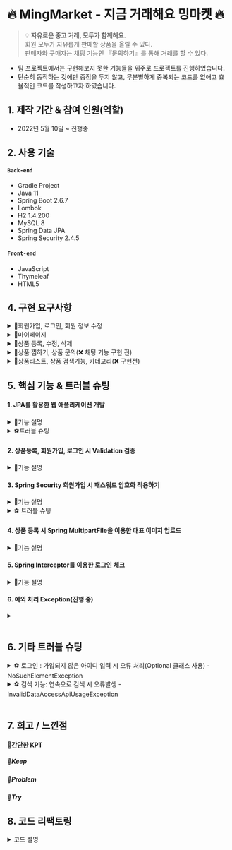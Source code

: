 # 🔥 MingMarket - 지금 거래해요 밍마켓 🔥
>:bulb: **자유로운 중고 거래, 모두가 함께해요.** <br>
> 회원 모두가 자유롭게 판매할 상품을 올릴 수 있다. <br>
> 판매자와 구매자는 채팅 기능인 『문의하기』를 통해 거래를 할 수 있다. <br>

- 팀 프로젝트에서는 구현해보지 못한 기능들을 위주로 프로젝트를 진행하였습니다.
- 단순히 동작하는 것에만 중점을 두지 않고, 무분별하게 중복되는 코드를 없애고 효율적인 코드를 작성하고자 하였습니다.

## 1. 제작 기간 & 참여 인원(역할)
- 2022년 5월 10일 ~ 진행중

## 2. 사용 기술
#### `Back-end`
- Gradle Project
- Java 11
- Spring Boot 2.6.7
- Lombok
- H2 1.4.200
- MySQL 8
- Spring Data JPA
- Spring Security 2.4.5
#### `Front-end`
- JavaScript
- Thymeleaf
- HTML5

## 4. 구현 요구사항

<details>
<summary>📁회원가입, 로그인, 회원 정보 수정</summary>
<div markdown="1">

##### `회원가입`
- 아이디 중복 체크
- 비밀번호 확인 (한 번 더 입력받아서 일치하는지)
- 비밀번호 암호화
- 다음 우편번호 API를 이용한 주소지 입력받기 [➡️Daum 우편번호 서비스 API](https://postcode.map.daum.net/guide)
- 비밀번호 영소문자, 특수문자 포함 10~20자 이하, 비밀번호에 아이디 포함 안 됨, 같은 문자 연속 3번 이상 입력 안 됨

##### `로그인`
- 로그인 시 로그인 상태 유지 (3분 동안 사용하지 않으면 자동 로그아웃)
- 없는 아이디, 비밀번호 입력 시 "아이디 또는 비밀번호가 일치하지 않습니다."
- 소셜(카카오, 구글, 네이버) 로그인 (❌ 구현 전)

##### `회원 정보 수정 (+비밀번호 수정)`
- 마이페이지에서 수정 가능
- 회원 정보, 비밀번호 수정 시 현재 비밀번호 입력받아서 본인이 맞는지 확인
</div>
</details>

<details>
<summary>📁마이페이지</summary>
<div markdown="1">

##### `마이페이지`
- 본인의 정보와 비밀번호를 수정할 수 있다.
- 찜 상품 리스트를 볼 수 있다.
- 자신이 올린 상품 리스트를 볼 수 있다.
- 자신이 올린 상품의 판매 상태를 변경할 수 있다. (거래 완료된 상품이면 거래 완료로 변경) (❌ 구현 전)
- 관심 상품, 내 상품의 대표 이미지 또는 제목 클릭 시 상세 페이지로 이동된다.
- 채팅 목록을 확인할 수 있다.(❌ 구현 전)

</div>
</details>


<details>
<summary>📁상품 등록, 수정, 삭제</summary>
<div markdown="1">

##### `상품 등록, 수정, 삭제`
- 상품 등록 시 대표 이미지, 제목, 상세 설명, 가격, 카테고리를 입력받는다.
- 비회원은 상품을 등록할 수 없다.
- 수정 시 대표 이미지, 제목, 상세 설명, 가격, 카테고리를 변경할 수 있다.
- 등록한 회원은 거래 상태와 무관하게 상품을 삭제할 수 있다.
- 관심 상품에 추가된 상품이 삭제될 경우, 자동으로 삭제된다. (❌ 구현 전)

</div>
</details>

<details>
<summary>📁상품 찜하기, 상품 문의(❌ 채팅 기능 구현 전)</summary>
<div markdown="1">

##### `상품 찜하기`
- 마음에 드는 상품은 찜하기 가능
- 본인이 올린 상품은 찜할 수 없다.
- 찜 취소 가능
- 찜한 상품은 **마이페이지 - 관심 상품**에서 확인할 수 있다.

##### `상품 문의(❌ 구현 전)`
- 상품을 거래하고자 할 때 채팅을 통해서 문의할 수 있다.
- 상품 디테일 페이지에 상품 문의하기 버튼이 있다.
- 로그인 회원만 가능하다. (비회원 사용 불가)
- 본인이 본인에게 문의는 불가능하다.
- 이미 거래가 완료된 상품은 더 이상 문의할 수 없다.

</div>
</details>

<details>
<summary>📁상품리스트, 상품 검색기능, 카테고리(❌ 구현전)</summary>
<div markdown="1">

##### `상품 리스트`
- 메인화면에 상품 리스트가 출력된다. 
- 등록 날짜가 가장 최신순으로 출력된다.

##### `상품 검색 기능, 카테고리 (❌ 구현 전)`
- 원하는 상품 정보를 검색할 수 있다.
- 카테고리는 『패션(여성, 남성, 스포츠, 잡화), 가전/디지털(컴퓨터, 냉장고, 청소기, 세탁기/건조기), 도서(여행, 역사, 예술, 기타), 기타』로 나뉘어있다.

</div>
</details>

## 5. 핵심 기능 & 트러블 슈팅

#### 1. JPA를 활용한 웹 애플리케이션 개발
<details>
<summary>📌기능 설명</summary>
<div markdown="1">
<br>

> 자바 진영의 <b>ORM 기술 표준으로 사용되는 인터페이스의 모음인 JPA를 활용</b>하여 웹 애플리케이션을 개발하였다. <br>
> JPA 인터페이스의 구현체로 <b>Hibervate 프레임 워크</b>를 사용하였다. <br><br>
> 이렇게 JPA를 사용함으로써 INSERT/UPDATE/SELECT <b>쿼리 등을 직접 작성하지 않아도 데이터를 저장</b>할 수 있게 되었다.<br>
> SQL 중심적인 개발이 아닌 Method를 통해서 DB를 조작할 수 있어, 
> 개발자는 객체 모델을 이용해서 비즈니스 로직을 구성하는 데만 집중할 수 있었다. <br>
> 
> 특히 <b>필드 변경이나 필드를 추가하게 될 때 JPA가 자동으로 SQL을 처리해주기 때문에 유지보수가 수월</b>하다. <br>
> 그리고 초반 개발단계에서는 H2 데이터베이스를 사용하였는데,
> 나중에 데이터베이스를 MySQL로 변경하여도 <b>쿼리를 수정하지 않아도 된다는 장점</b>이 있었다  

<br>

##### `1. 도메인 모델 분석 (연관관계 매핑 분석)`
- **회원(Member)** 과 **상품(Product)**
    - 한 명의 회원은 여러 상품을 등록할 수 있다.
    - 상품(Product)이 연관관계 주인으로 다대일 관계를 갖는다.
- **회원(Member)** 과 **관심 상품(WishItem)**
    - 한 명의 회원은 여러 개의 관심 상품을 가질 수 있다.
    - 관심상품(WishItem)이 연관관계 주인으로 다대일 관계를 갖는다.
- **관심 상품(WishItem)** 과 **상품(Product)**
    - 관심 상품은 단 하나의 상품에 해당한다.
    - 관심 상품(WishItem)이 연관관계 주인으로 일대일 관계를 갖는다.
- **상품(Product)** 과 **댓글(Comment)**
    - 하나의 상품에는 여러 댓글을 달 수 있다.
    - 댓글(Comment)과 연관관계 주인으로 다대일 관계를 갖는다.
- **회원(Member)** 과 **댓글(Comment)**
    - 한 명의 회원은 여러 댓글을 달 수 있다.
    - 댓글(Comment)과 연관관계 주인으로 다대일 관계를 갖는다.
- **상품(Product)** 과 **카테고리(Category)**
    - 하나의 상품은 여러개의 카테고리를 가질 수 있다.
      <br><br>
##### `2. 테이블 설계`
<img src="https://blog.kakaocdn.net/dn/VahxL/btrHaoGhKcw/q5jKbGSMBJWhewhLUNohWK/img.png" width="600">

<br>

##### `3. 엔티티 개발`
👉 주요 사용한 어노테이션
- `@Entity`: 해당 클래스가 DB테이블과 1대 1 매칭
- `@Id`: Primary Key를 지정
- `@GeneratedValue`: `AUTO(dafault)` 데이터베이스에 의해 자동으로 생성된 값
- `@Embedded`: 새로운 값 타입을 직접 정의해서 사용 (재사용이 가능함), 값 타입을 사용하는 곳에 표시
- `@Embeddable`: 값 타입을 정의하는 곳에 표시
- `@ManyToOne(fetch = LAZY)`, `@OneToOne(fetch = LAZY)`: 연관 관계 맵핑
  - <img src="https://blog.kakaocdn.net/dn/xW1JV/btrHfmNFlWw/SZdtqTXWq0h5RvEjcBvE80/img.png" width="350">
  - `fetch = LAZY`: 지연 로딩 → 로딩되는 시점에 Lazy 로딩 설정이 되어있는 member 엔티티는 프록시 객체로 가져온다
  - 후에 실제 객체를 사용하는 시점에(member 사용하는 시점에) 초기화가 된다. DB에 쿼리가 나간다. (select 쿼리가 따로 2번 나감)
  - `@ManyToOne`, `@OneToOne`: 기본이 `(fetch = EAGER)` → 즉시로딩 이므로 LAZY로 바꿔준다.
- `@JoinColumn(name = "member_id")`:연관 관계를 맺을 해당 객체의 컬럼 값을 넣어주기
- `@Enumerated(EnumType.STRING)`: 자바의 enum 타입을 매핑할 때 사용
  <br>
  <br>

**※ 엔티티에서 Setter 사용 지양**
> Setter는 호출 시 데이터가 변동된다.
>  <br> Setter를 열어두게 되면 프로젝트가 커지고 복잡해질수록 엔티티가 도대체 왜 어디서 변경되는지 추적하기 점점 힘들어진다.
>  <br> 그래서 엔티티의 데이터를 변경할 때는 아래 코드처럼 Setter 대신 변경 지점이 명확하도록 <b>변경을 위한 비즈니스 메서드를 따로 만들어 제공</b>하였다.
>  <br> 그리고 객체의 일관성을 유지하기 위해 **객체 생성 시점에 값들을 넣어줌**으로써 Setter 사용을 지양할 수 있었다.

- 👇Member Entity

<img src="https://blog.kakaocdn.net/dn/rVKYu/btrHdwXCYQl/qqRCWnwt3GfE7wPjJK1km0/img.png" width="700">

- 👇Product Entity

<img src="https://blog.kakaocdn.net/dn/bH7EHq/btrG9mvqVra/J03WQJAQ6G9341EnzoswS0/img.png" width="700">

- 👇WishItem Entity

<img src="https://blog.kakaocdn.net/dn/bvNtgq/btrHdIpX1iS/6jBB1S1wA5bWQrrRb8zOqK/img.png" width="800">


<br>

> 아래와 같이 기본 생성자 접근자를 `protected`로 변경하면 `new Entity()` 사용을 막을 수 있어 객체의 일관성을 더 유지할 수 있다.
> <br>(`protected`로 설정하는 이유는 JPA 기본 스펙상 기본 생성자가 필요한데 `protected`로 제어하는 것까지 허용되기 때문이다.)
> <br> 롬복을 사용하여 어노테이션 설정을 통해 간단하게 설정하였다.

<img src="https://blog.kakaocdn.net/dn/bN2uFz/btrHevKrk2n/oS7FgdEMk3QBDGR1D947bk/img.png" width="400">

<br>
<br>
<br>

</div>
</details>

<details>
<summary>⚽트러블 슈팅</summary>
<div markdown="1">
<br>
<b>1. JPA - merge()를 이용하여 값 수정 시 수정하지 않는 데이터는 값이 null로 들어가짐</b>
<br><br>

> <구현 요구사항> <br>
> 유저는 상품을 자유롭게 올릴 수 있다. 
> 올린 상품을 수정할 수 있다

👇Controller

<img src="https://blog.kakaocdn.net/dn/bXVNYP/btrHaficUqE/Gt7w6LYKNd9lIkVRXz6Hi0/img.png" width="800">

👇ProductRepository

<img src="https://blog.kakaocdn.net/dn/sT8jW/btrHaYnjoFO/ntVeLB0X0y7xJVCbEzdTjK/img.png" width="500">



👇결과:

<img src="https://blog.kakaocdn.net/dn/UDMag/btrFybu624A/ImJr1Z2w3vKXhZKqz1vhj0/img.png" width="400">


##### 문제 발생
- 수정 시 MEMBER_ID가 계속 null값이 채워진다.
- 게시글 수정 시 게시글 작성자(member_id)는 변경될 일이 없다.
- 그래서 아래 코드 실행 시 member_id = null값이다.

```
 else { // 상품이 존재할 경우 강제로 업데이트(즉, 수정)
    em.merge(product);
}
```

> 병합은 준영속 상태의 엔티티를 다시 영속 상태로 변경할 때 사용한다.  
> merge() 메서드는 준영속 상태의 엔티티를 받아 그 정보로 새로운 영속 상태의 엔티티를 반환한다.

**merge()의 동작 방식**

1.  `merge()`를 실행
2.  파라미터로 넘어온 준영속 엔티티의 식별자 값으로 1차 캐시에서 엔티티를 조회
-   만약 1차 캐시에 엔티티가 없으면 데이터베이스에 엔티티를 조회하고 1차 캐시에 저장.
-   무조건 1번은 db 조회를 하므로 성능에 좋지 않을 수 있다.
3.  조회한 영속 엔티티에 product 엔티티의 값을 채워 넣음
-   이때 product 의 모든 값을 영속 엔티티에 채워 넣기 때문에 **null 값이 들어갈 수도 있는 문제가 생긴다.**
-   이래서 **업데이트 시 merge()보단 변경 감지를 사용하자.**
4.  영속 상태의 객체를 반환

<br>

#### **✨수정된 코드✨**

**변경 감지 사용 (**dirtyChecking)****

👇Service

<img src="https://blog.kakaocdn.net/dn/dMaOMk/btrHdLtKbhK/w1vHzOOH40F3etaQz0cuY1/img.png" width="600">


👇Repository

```
public Product findSingleProduct(Long productId) {
    return em.find(Product.class, productId);
}
```

`entityManager`로 entity를 직접 꺼내, 값을 수정한다.

`@Transactional`으로 인하여 로직이 끝날 때 JPA에서 트랜잭션 commit 시점에 변경 감지(Dirty Checking)한 후 Flush를 한다.
<br>수정 시 입력되지 않은 값은 그대로 유지된다.
<br>
<br>
<br>

</div>
</details>


#### 2. 상품등록, 회원가입, 로그인 시 Validation 검증
<details>
<summary>📌기능 설명</summary>
<div markdown="1">

#### `1. Valid Annotation을 이용한 Validation 체크`
✔️Spring에서는 사용자가 입력한 값에 대한 유효성을 체크하기 위해 Spring Validator를 사용할 수 있도록 지원하고 있다.

- `build.gradle`에 dependency 추가 <br>
  ➡️`implementation 'org.springframework.boot:spring-boot-starter-validation'`
- **Dto**객체를 정의한 후 각 필드에 맞는 Annotation을 사용했다.
  - `@NotNull`: Null 허용하지 않음 (" ", "" 허용)
  - `@NotEmpty`: Null과 ""는 허용하지 않음 (" "는 허용) 
  - `@NotBlank`: Null과 "", " " 모두 허용하지 않음
  - `@Size(min=, max=)`: 크기가 지정된 경계를 포함한 사이에 있어야 함
  - `@Range(min=, max=)`: 숫자 값 또는 숫자 값의 문자열 표현에 적용(지정한 범위 내에 있어야 함)
- **Controller**에서는 Dto 객체 앞에 `@Valied`, 그리고 객체 뒤에는 `BindingResult result`를 명시한다.
  - `@Valid` 선언된 객체에 설정을 바탕으로 유효성 검사
  - 데이터가 유효하지 않은 속성이 있으면 그에 대한 에러 정보를 `BindingResult`에 담는다.
    - 아래 코드처럼 `result`에 에러가 담겨있는지 확인하는 로직을 만들어 에러가 있으면 폼으로 다시 이동할 수 있도록 한다. 
    ```
      if (result.hasErrors()) { //만약에 result 안에 에러가 있으면
        return "product/createProductForm"; //다시 폼으로 이동
      }
      ```
<br>

#### `2. 회원가입 시 아이디 중복 검증 `
👇MemberService에서 따로 중복 아이디를 검증하는 메서드를 만들었다.

<img src="https://blog.kakaocdn.net/dn/dEOPkl/btrHfRfKHvx/ndrBqKHn87J1vQLJdmxv20/img.png" width="650">

👇그리고 화면에 보일 오류메시지는 타임리프를 통해 아래 코드와 같이 `globalError()`를 출력시켜주었다.
````
    <div th:if="${#fields.hasGlobalErrors()}">
        <p class="field-error" th:each="err : ${#fields.globalErrors()}"
        th:text="${err}">전체 오류 메시지</p>
    </div>
````


<br>
📝검증과 오류 메시지 공식 메뉴얼 <br>
→ https://www.thymeleaf.org/doc/tutorials/3.0/thymeleafspring.html#validation-and-
error-messages

</div>
</details>

#### 3. Spring Security 회원가입 시 패스워드 암호화 적용하기
<details>
<summary>📌기능 설명</summary>
<div markdown="1">
<br>

>Spring Security?<br>
>Spring 기반의 Application 보안을 위한 Spring framework<br>
>스프링 시큐리티의 PasswordEncoder를 이용하여 패스워드를 암호화할 것이다. <br>
>[🔗Spring Security 공식문서 바로가기](https://spring.io/projects/spring-security)<br>

##### `1. 의존성 주입`

- 우선 비밀번호 암호화에 사용되는 PasswordEncoder를 사용하기 위해서는 Spring Security 의존성을 주입해줘야 한다.<br>
  ➡️`implementation group: 'org.springframework.boot', name: 'spring-boot-starter-security`


##### `2. Config 설정`
<details>  
<summary>PasswordEncoder 코드 참조</summary>  
<div markdown="1">  

  ```
/*
 * Copyright 2011-2016 the original author or authors.
 *
 * Licensed under the Apache License, Version 2.0 (the "License");
 * you may not use this file except in compliance with the License.
 * You may obtain a copy of the License at
 *
 *      https://www.apache.org/licenses/LICENSE-2.0
 *
 * Unless required by applicable law or agreed to in writing, software
 * distributed under the License is distributed on an "AS IS" BASIS,
 * WITHOUT WARRANTIES OR CONDITIONS OF ANY KIND, either express or implied.
 * See the License for the specific language governing permissions and
 * limitations under the License.
 */

package org.springframework.security.crypto.password;

/**
 * Service interface for encoding passwords.
 *
 * The preferred implementation is {@code BCryptPasswordEncoder}.
 *
 * @author Keith Donald
 */
public interface PasswordEncoder {

	/**
	 * Encode the raw password. Generally, a good encoding algorithm applies a SHA-1 or
	 * greater hash combined with an 8-byte or greater randomly generated salt.
	 */
	String encode(CharSequence rawPassword);

	/**
	 * Verify the encoded password obtained from storage matches the submitted raw
	 * password after it too is encoded. Returns true if the passwords match, false if
	 * they do not. The stored password itself is never decoded.
	 * @param rawPassword the raw password to encode and match
	 * @param encodedPassword the encoded password from storage to compare with
	 * @return true if the raw password, after encoding, matches the encoded password from
	 * storage
	 */
	boolean matches(CharSequence rawPassword, String encodedPassword);

	/**
	 * Returns true if the encoded password should be encoded again for better security,
	 * else false. The default implementation always returns false.
	 * @param encodedPassword the encoded password to check
	 * @return true if the encoded password should be encoded again for better security,
	 * else false.
	 */
	default boolean upgradeEncoding(String encodedPassword) {
		return false;
	}

}
```

</div>  
</details>

`PasswordEncoder`는 스프링 시큐리티의 인터페이스 객체이다. <br>
스프링 시큐리티(Spring Security)에서 제공하는 비밀번호 암호화 방법이다. <br>
단방향 암호화로 진행이 되는데 인터페이스와 구현체를 제공한다.<br>
기본적인 설정을 disable하는 `Config` 객체는 `WebSecurityConfigurerAdapter`를 상속받아 `configure()`를 구현한다.

👇SecurityConfig

<img src="https://blog.kakaocdn.net/dn/Yuvb4/btrHdbAiNWx/nQgt4GDHmchEqPHPE4kvW1/img.png" width="650">

<details>  
<summary>📝참고</summary>  
<div markdown="1">

<img src="https://blog.kakaocdn.net/dn/bDfllg/btrFKmQyTvr/yq0ARTmbpIWYg43pvatr9K/img.png" width="400">

configure(http:HttpSecurity):void 오버라이드하였다.
</div>  
</details>

❗️여기서 **BcryptPasswordEncoder는 BCrypt라는 해시 함수를 이용하여 패스워드를 암호화하는 구현체**이다.



**`.antMatchers`**

```
.antMatchers("/css/**", "/js/**", "/*.ico", "/error", "/").permitAll()
```
- 특정 리소스에 대해서 권한을 설정한다.
- 뒤에 붙은 `.permitAll()`은 `.antMatchers`에서 설정한 URL의 접근을 인증 없이 허용한다는 뜻이다.


**`.anyRequest`**

```
.anyRequest().authenticated()
```
- 이 옵션은 모든 리소스가 인증해야만 접근이 허용된다는 뜻이다.
<br>

[🔗스프링 시큐리티 설정값 참고한 블로그 바로가기](https://kimchanjung.github.io/programming/2020/07/02/spring-security-02/)

##### `3. 회원가입/로그인 구현`

👇MemberEntity

<img src="https://blog.kakaocdn.net/dn/uDlNt/btrHiE1WoMd/Wd6vIp23x62SPeQazvHaW1/img.png" width="650">


`MemberEntity`에서 `PasswordEncoder`를 사용하여 password를 인코딩하였다.


#### **1\. 회원가입**

👇MemberService

<img src="https://blog.kakaocdn.net/dn/bVkWD1/btrHi3mUdvX/bTxa8KaNCzFd3c75FaDMdk/img.png" width="650">


회원가입 진행 시 MemberService에서 <br>
생성자를 통해 의존 관계를 주입받은 `PasswordEncoder`를 사용하여 비밀번호 해싱후<br>
`MemberRepository`로 DB에 저장할 수 있도록 하였다. <br><br>

<details>  
<summary>👇MemberController</summary>  
<div markdown="1">

<img src="https://blog.kakaocdn.net/dn/LvW8D/btrHiXgJBhj/9AtFYJ0OP4nN2PgZikRw1K/img.png" width="600">

</div>  
</details>


컨트롤러에서는 `"/join"`에 POST요청이 들어오면
기본적인 Validation 후 `memberService.join()`을 통해 회원가입이 진행될 수 있도록 해주었다.<br><br>

#### **2\. 회원 로그인**

👇LoginService

<img src="https://blog.kakaocdn.net/dn/Qzbnl/btrHepyGMu9/mmPlaTTDPHdaxTYHI6X6Ok/img.png" width="650">

`login` Method는 회원 아이디와 비밀번호를 체크하는 Method이다.

`passwordEncoder.matches()`에서 `matches()`는 내부에서 **사용자가 입력한 평문 패스워드와
db에 암호화되어 저장된 패스워드가 서로 대칭되는지**에 대한 알고리즘을 구현하고 있다.

먼저 아이디를 조회한 후 입력받은 값의 아이디가 있는지 확인 후 (없으면 null 반환)<br>
비밀번호가 일치하면 memberEntitiy를, 비밀번호가 일치하지 않으면 null을 반환하도록 하였다.
<br><br>

#### **3\. 비밀번호 변경**

👇LoginService

<img src="https://blog.kakaocdn.net/dn/b0YkMq/btrHhb073cO/MZdINK7UDjp2YzBIacotO1/img.png" width="500">

passwordCheck 메서드를 통해 비밀번호 수정전 현재 비밀번호를 입력받아서 한 번 더 체크한다.

👇MemberService

<img src="https://blog.kakaocdn.net/dn/v94s4/btrHg4m9BXe/HcPZ3ixJtLXOrr86LYsHVk/img.png" width="500">

📝JPA 변경 감지(Dirty Checking)을 활용하여 수정하였다.

- `memberRepository.findOneMember(memberId)`: entity를 직접 꺼낸다.
- `findMember.passwordChange(password)`: 변경된 비밀번호 넣은 후
- `findMember.hashpassword(passwordEncoder)`: 암호화 시킨 값으로 수정한다.

👇MemberEntity에서 수정메서드

<img src="https://blog.kakaocdn.net/dn/bblkA9/btrHfz8Mciu/9SMobIYexzEbLfdJD6rBjK/img.png" width="400">

</div>
</details>

<details>
<summary>⚽ 트러블 슈팅</summary>
<div markdown="1">


#### 🚫현재 문제점
- 로그인 사용자가 로그아웃 버튼을 클릭하게 되면 메인(`"/"`)페이지로 이동되지 않고 `/login?logout` (로그인페이지)로 redirect 된다.

👇LoginController

<img src="https://blog.kakaocdn.net/dn/bT9VoN/btrHEe4gJY3/4oriWqYVTMKqIW9MYGTCHk/img.png" width="600">

👇실행화면

<img src="https://blog.kakaocdn.net/dn/bxz75R/btrHEXgXkC7/59KIa9rlXKjgEG3M44y44K/img.png" width="600">

❓처음엔 매핑 경로를 잘못 입력하였다던가 다른 부분에서 오타가 있다고 생각하였다. <br>
하지만 Spring Security를 도입하기 전까진 로그아웃 시 메인페이지로 잘 이동하였었다.<br>
그래서 Spring Security의 어떤 부분 때문에 이런 문제가 생겼는지 찾아보았다.

#### ✔️문제해결
- 현재 Thymeleaf 템플릿을 사용하고 있다.
- Spring Security web관련 공식문서를 참조하였다. [🔗Spring Security-web 공식문서](https://spring.io/guides/gs/securing-web/)

  <img src="https://blog.kakaocdn.net/dn/n0xjn/btrHL2bLWf9/PG1PWMkRr6ARfprPJm21Y0/img.png" width="650">

  Spring Security에서 `/login` 요청을 가로채서 대신 처리를 해준다.
  <br> `/logout` 역시 Spring Security가 대신 처리하여 로그아웃이 완료되면 `/login?logout`으로 redirect된다.
  <br>그래서 Controller에서 잘 작동되는지 확인차 찍어둔 log가 출력되지 않는 것을 확인할 수 있었다.
  <br>즉, **Security가 대신 이 요청을 처리하여 Controller의 해당 코드가 실행이 되지 않았음을 알 수 있다.**

  <img src="https://blog.kakaocdn.net/dn/bK2prc/btrHNMlW7GC/yNLdZhUZNeEsOb1CPv0Df1/img.png" width="400">

- WebSecurityConfigurerAdapter를 상속받은 클래스에서 모든 설정을 변경할 수 있다.

  👇SecurityConfig
  <img src="https://blog.kakaocdn.net/dn/MNLQN/btrHOUDjTlI/PCprKP65uEk9aEX976BKg0/img.png" width="650">

  - `.logoutRequestMatcher(new AntPathRequestMatcher("/URL"))`: 로그아웃을 실행할 URL 경로
  - `.logoutSuccessUrl("/")`: 로그아웃 성공 시 redirect할 URL
  - `.invalidateHttpSession(true)`: HTTP Session을 초기화한다.
  - `.delectCookie("")`: 특정 쿠키 제거
- ✔️결론적으로 LoginController에서 로그아웃에 대한 코드를 작성하지 않아도 된다. (해당 Method 주석처리)

</div>
</details>


#### 4. 상품 등록 시 Spring MultipartFile을 이용한 대표 이미지 업로드
<details>
<summary>📌기능 설명</summary>
<div markdown="1">
<br>
✏️파일은 문자와 다르게 바이너리 데이터를 전송해야 한다.<br>

그리고 **상품 등록 시 제목, 상세 설명, 가격 등 문자와 바이너리를 동시에 폼에 담아 전송**해야 한다.<br>
이 문제를 해결하기 위해 HTTP가 제공하는 multipart/form-data라는 전송 방식을 사용한다.<br>

> 📝 **바이너리 파일(binart file)**  
> 바이너리 파일은 데이터의 저장과 처리를 목적으로   
> 0과 1의 이진 형식으로 인코딩된 파일을 가리킵니다. (텍스트 파일이 아닌 컴퓨터 파일)  
> 프로그램이 이 파일의 데이터를 읽거나 쓸 때는 데이터의 어떠한 변환도 일어나지 않습니다.

👇html

```
<form action="/save" method="post" enctype="multipart/form-data">
    <input type="text" name="name">
    <input type="file" name="image">
    <button type="submit">전송</button>
</form>
```

데이터를 전송하게 되면 아래와 같은 내용으로 HTTP Body에 담긴다.

👇HTTP Message Body

```
------WebKitFormBoundaryMVA4MPoFDDjKPJl2
Content-Disposition: form-data; name="name"
kim!
------WebKitFormBoundaryMVA4MPoFDDjKPJl2
Content-Disposition: form-data; name="image"; filename="ì‚¬ì§„.jpg"
Content-Type: image/jpeg
... ÿØÿà·'j©?AGÙ'ìÿÙ ...
------WebKitFormBoundaryMVA4MPoFDDjKPJl2--

```

-   "---xxx"로 영역 구분
-   "Content-Disposition:form-data; data="data" ~ → 영역의 시작(해당 영역에 대한 정보)
-   "---xxx--" 끝 명시

위와 같은 식으로 각각의 항목을 구분해서 한 번에 형식이 다른 여러 항목을 전송할 수 있다.

**multipart/form-data 방식**

##### `1. HTML <form></form>`

<img src="https://blog.kakaocdn.net/dn/bEzhRg/btrHlyujC08/Stg8pOWOeNHOSwHNeSNhdk/img.png" width="500">

우선 이 방식을 사용하기 위해 Form 태그에 `enctype="multipart/form-data"`를 추가로 지정했다.

##### `2. 파일 저장과 관련된 업무를 처리할 수 있는 Class`

👇FileUpload

![](https://blog.kakaocdn.net/dn/QcvP1/btrHiXIsX2Q/KnseROr0VaUhxqAwrBOf1K/img.png)

- `extractExt(String originalFilename)`: 원래 파일명에서 확장자를 뽑는다. (.jpg, .pnp ...)
- `createServerFileName(String originalFilename)`: 서버 내부에서 관리하는 파일명으로 UUID를 생성한 후 원래 파일명 확장자를 붙인다. (ex: UUID.jpg)
<br>중복된 파일명으로 저장되어 충돌나는 현상을 방지하기 위해 UUID를 사용하였다.
- `serverUploadFile(MultipartFile multipartFile, '저장되는 경로')`: 파일을 저장한다.
`file.transferTo(new File("PATH")` 을 이용해 파일을 저장할 수 있다.<br>
사용자가 업로드한 파일명은  `file.getOriginalFilename()`  으로 받을 수 있다.

##### `3. Cotroller (+ 파일이 저장되는 경로 구하기)`

![](https://blog.kakaocdn.net/dn/HmdDv/btrHkUw0QIR/Nzodo4mwE1kxSuPHkw0Fik/img.png)

`realPath`: 파일이 저장되는 경로이다.<br>
`request.getSession().getServletContext().getRealPath("/upload")`: **내 프로젝트/src/main/webapp/upload 파일 경로**이다.
<br>
즉, 저 경로에 webapp 파일이 없다면 에러가 나거나 톰캣의 임시 폴더에 저장되게 된다.
<br>이러한 오류를 방지하려면 webapp 파일을 꼭 만들어줘야 한다.

<img src="https://blog.kakaocdn.net/dn/ZbQri/btrHi3IeEig/rRroFpWzLHMF517PutZa9K/img.png" width="350">

<br>

<details>
<summary>✔️ Spring Boot 와 Thymeleaf 경우 참고사항</summary>
<div markdown="1">

Spring Boot 와 Thymeleaf 적용 중이라면 기본적으로 static에서 파일을 읽게 된다. (css 또는 js 파일 등)  
그래서 파일 업로드된 이미지 파일을 불러올 때 경로 오류로 불러오지 않는 상황이 생길 수도 있다.  
이때는 정적 리소스에 접근해서 경로를 바꿔줘야 한다.  
application.yml 에서 다음과 같이 코드를 적어주었다.

<img src="https://blog.kakaocdn.net/dn/pyL4h/btrHjdxwR8x/ySt8rpT5YGZRMgKEMixbkk/img.png" width="300">

👇html에서 Bootstrap css와 기타 css파일 위치를 수정해주었다.

<img src="https://blog.kakaocdn.net/dn/bLpa6K/btrHiG1l93c/jGIQA5j2rgJjmKmMkkjDzk/img.png" width="600">

</div>
</details>

이미지를 HTML에서 보여줄 때는 아래 코드를 이용하여 Resource를 보여주었다.

```
<img th:src="@{/webapp/upload/} + ${fileName}">

```

<br>
</div>
</details>

#### 5. Spring Interceptor를 이용한 로그인 체크
<details>
<summary>📌기능 설명</summary>
<div markdown="1">

##### `인터셉터 (Interceptor)`<br>
>Interceptor란 컨트롤러에 들어오는 요청 `HttpRequest`와 컨트롤러가 응답하는 `HttpResponse`를 가로채는 역할을 한다.<br>

📝사용자 요청으로 서버로 들어온 Request 객체를 Controller의 Handler(사용자가 요청한 URL에 따라 실행되어야 할 메서드)로 도달하기 전 가로채어, 
원하는 추가 작업이나 로직을 수행한 후 Handler로 보낼 수 있도록 해준다.
<br><br>
##### `사용이유` <br>
프로젝트 올리기, 마이페이지 등 로그인을 한 사용자만 실행할 수 있는 Controller Handler를 작성할 때,<br>
오직 로그인 회원만 실행할 수 있게 하도록 **로그인 회원인지 확인하는 체크 코드를 각 핸들러에 모두 작성**해주어야 한다.<br>
이렇게 모두 작성하게 되면 **반복되는 코드들이 많아지고** 그로 인해 메모리 낭비, 서버의 부하가 늘어난다.<br>
그리고 **코드의 누락 실수**가 발생할 수 있다.<br>
그렇게 된다면 자격이 없는 사용자가 접근할 수 있게 되어 보안 측면에서 문제가 생긴다.<br><br>
🔧이러한 문제점들을 줄이기 위해 Interceptor를 사용하여 핸들러 수만큼 작성했던 **로그인 체크 코드를 Interceptor 클래스에 한 번만 작성하면 된다.**<br>
이에 따라 **코드의 중복을 제거**할 수 있고 **메모리 낭비를 줄일 수 있다.**<br>
동시에 누락에 대한 위험이 상당히 줄어든다.


**1. 인터셉터(Interceptor) 구현**

<img src="https://blog.kakaocdn.net/dn/bn3GX2/btrHqPXdnCO/kuJsdangJWx8fLhPCnpV31/img.png">

- `request.getRequestURI`: 웹 서버로 요청 시, 요청에 사용된 URL 로부터 URI 값을 리턴한다.
- `?redirectURL= + requestURI`: 로그인 사용자가 아닌 경우, 쿼리스프링으로 현재 요청 페이지 URI를 넣어서 로그인 페이지로 보낸다.

<img src="https://blog.kakaocdn.net/dn/VgvVw/btrHrwC6B25/RvBx3raJQAbgzkvTutyzO0/img.png" width="600">

- LoginController에서 로그인 성공 시 다시 요청했던 페이지로 갈 수 있도록 쿼리스프링을 받아서 redirect 하였다. <br>
- ` @RequestParam(defaultValue = "/")`: 기본 값을 "/"로 설정하여 넘어오는 URI가 없을 경우 메인 페이지로 갈 수 있도록 하였다.

**2. WebMvcConfigurer 구현 후 Interceptor 등록**

<img src="https://blog.kakaocdn.net/dn/Td4Wu/btrHqRBxYUG/Ak6XVZEoeFSf4a1Qx62UBk/img.png" width="600">

- `.addInterceptor()` : 등록할 인터셉터 설정
- `.order()`: Interceptor 실행 순서
- `.addPathPatterns()` : 적용할 url 패턴 설정
- `.excludePathPatterns()` : Interceptor가 동작하지 않을 url 패턴 설정


</div>
</details>

#### 6. 예외 처리 Exception(진행 중)

<details>
<summary></summary>
<div markdown="1">


</div>
</details>

<br>

## 6. 기타 트러블 슈팅

<details>
<summary>⚽ 로그인 : 가입되지 않은 아이디 입력 시 오류 처리(Optional 클래스 사용) - NoSuchElementException</summary>
<div markdown="1">

#### 🚫현재 문제점

1. 로그인 시 잘못된 아이디(없는 아이디)를 입력하게 되면

<img src="https://blog.kakaocdn.net/dn/Aswox/btrFHEX5ZqN/BdAb7IqKdBTWXkeVKOkbIK/img.png" width="450">

2. NoSuchElementException 예외가 터져버린다.

<img src="https://blog.kakaocdn.net/dn/pGSvS/btrFTOx96lq/YUwapoxLkwOW7uLpikMdPK/img.png" width="450">


🔻에러 메시지<br>
java.util.NoSuchElementException: No value present at java.base/java.util.Optional.get(Optional.java:148) ~\[na:na\] at project.toyproject.service.LoginService.login(LoginService.java:31) ~\[classes/:na\] at

코드보기

👇MemberRepository

<img src="https://blog.kakaocdn.net/dn/bFcJSe/btrHkodsUiU/ZGyjUZrkSF9vTG2qZDB5N0/img.png" width="550">

👇LoginService

<img src="https://blog.kakaocdn.net/dn/bzOZ9V/btrHthsnMhV/YPhY3F03dVEcHmatQnK15K/img.png" width="550">

1. 우선 `findMemberOptional.get()`으로 `Optional` 객체에 저장된 값에 접근한다.<br>
2. 여기서 저장된 값이 있다면 if문으로 넘어갈 것이다.<br>
3. 하지만 **`Optional` 객체에 저장된 값이 null이면 `NoSuchElementException` 예외가 발생한다.**<br>
4. 해당 아이디가 없을 때 결국 if문이 실행되기 전에 예외가 터져버리는 것이다.<br>
5. 따라서 `findMemberOptional.get()`이 실행되기 전에 `Optional` 객체에 저장된 값이 null인지 아닌지를 먼저 확인한 후 호출해야한다.<br>

#### ✔️문제해결

📝Optional 클래스의 메소드 <br>
- `T get()`: Optional 객체에 저장된 값을 반환함.
- ⭐️`boolean isPresent()`: 저장된 값이 존재하면 true를 반환하고, 값이 존재하지 않으면 false를 반환함.

→ **`get()` 메소드를 호출하기 전에**
<br>
→ **`isPresent()`를 사용하여 객체에 저장된 값이 null인지 아닌지를 확인할 것이다.**

👇LoginService

<img src="https://blog.kakaocdn.net/dn/KsmmT/btrHwkP6QHx/kw5ZK89MSpJDpzxjxB6Fdk/img.png" width="550">

- `isPresent()`: 입력받은 아이디 정보가 존재하면 true, 존재하지 않을 때 false 반환
- if문으로 아이디 정보가 없을 때 null을 리턴한다.

다시 가입되지 않은 아이디로 로그인을 시도해본다.

<img src="https://blog.kakaocdn.net/dn/5X9Jo/btrFHGhphs5/JNjnGSB8w4XKgUvZqnnsPK/img.png" width="450">

생각한 방향으로 잘 작동되는 것을 볼 수 있다.

> **Optional<T> 클래스**  
>  Integer, Double 클래스처럼 **'T' 타입의 객체를 포장해주는 래퍼 클래스**  
>  **모든 타입의 참조 변수를 저장할 수 있다.**  
>  이러한 Optional 객체를 사용하면 복잡한 조건문 없이 **null 값으로 인해 발생하는 예외를 처리할 수 있다.**  
>[(참고한 사이트)코딩의 시작, TCP School](http://www.tcpschool.com/java/java_stream_optional)

</div>
</details>

<details>
<summary>⚽ 검색 기능: 연속으로 검색 시 오류발생 - InvalidDataAccessApiUsageException</summary>
<div markdown="1">

#### 🚫현재 문제점
Spring JPA에서 제공하는 JpaRepository 인터페이스를 사용하여 상품 검색 기능을 구현하는 중 다음과 같은 문제가 생겼다.
- 프로젝트를 실행시킨 후 처음 검색은 잘 작동이 된다.
- 하지만 그 후 연속해서 검색하게 되면 예외가 터지면서 500 오류가 발생한다.

👇errorCode
```
2022-07-26 14:23:01.332 ERROR 2556 --- [nio-8080-exec-3] o.a.c.c.C.[.[.[/].[dispatcherServlet]    : Servlet.service() for servlet [dispatcherServlet] in context with path [] threw exception [Request processing failed; nested exception is org.springframework.dao.InvalidDataAccessApiUsageException: Parameter value [\] did not match expected type [java.lang.String (n/a)]; nested exception is java.lang.IllegalArgumentException: Parameter value [\] did not match expected type [java.lang.String (n/a)]] with root cause
```

<img src="https://blog.kakaocdn.net/dn/ctRtXI/btrIjNYLvT4/pThhKsiKvzPKinbDyUabbk/img.png" width="550">

- `IllegalArgumentException: Parameter value [\] did not match expected type`:
<br>파라미터를 넘기는 부분에 매핑이 잘못되고 있는 것 같다.

#### ✔️문제해결

- spring-projects의 Github에서 spring-data-jpa 레포지토리의 issues에서 같은 문제를 찾아볼 수 있었다.
  <br> [spring-data-jpa GitHub 바로가기](https://github.com/spring-projects/spring-data-jpa/issues/2479)

  <img src="https://blog.kakaocdn.net/dn/CFPH0/btrIi6jZGB9/pDUCyapGKJrdnmZpoEThv1/img.png" width="600">

- Repository에서 파라미터로 전달되는 변수에 @Param을 붙여주었다.

  <img src="https://blog.kakaocdn.net/dn/cJnAQF/btrIkpJ9roB/a79msjcbIJoFf4h78Rmvzk/img.png" width="550">

  (그러나 여기서는 정확한 이유가 찾을 수 없어서 따로 이유를 찾아보게 되었다.) <br>

💡  자바 8 이상에서 interface 파라미터 이름을 알아내려면 자바 컴파일러에 -parameters 옵션이 필요하다.
<br> 하지만 이 옵션 없이 사용하는 경우가 많으므로 @Param을 사용하여 파라미터를 명확하게 바인딩해 주어야 한다. 
<br>

📝 @Param: 
JPA에서 파라미터를 전달하여 쿼리를 날릴 때, 또는 SQL 문장에 파라미터를 전달할 때 <br>
interface에서 전달하고자 하는 변수명 앞에 @Param 어노테이션을 추가하자

</div>
</details>


<br>

## 7. 회고 / 느낀점

#### 📝간단한 KPT
##### 🔻Keep

##### 🔻Problem

##### 🔻Try


## 8. 코드 리팩토링

<details>
<summary>코드 설명</summary>
<div markdown="1">


</div>
</details>